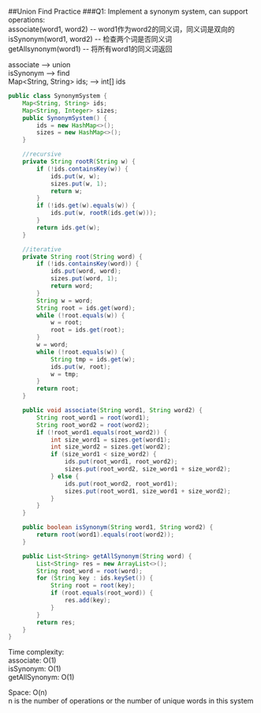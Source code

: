 ##Union Find Practice
###Q1: 
Implement a synonym system, can support operations:  
associate(word1, word2) -- word1作为word2的同义词，同义词是双向的  
isSynonym(word1, word2) -- 检查两个词是否同义词  
getAllsynonym(word1) -- 将所有word1的同义词返回

associate --> union  
isSynonym --> find  
Map<String, String> ids; --> int[] ids  

```java
public class SynonymSystem {
    Map<String, String> ids;
    Map<String, Integer> sizes;
    public SynonymSystem() {
        ids = new HashMap<>();
        sizes = new HashMap<>();
    }

    //recursive
    private String rootR(String w) {
        if (!ids.containsKey(w)) {
            ids.put(w, w);
            sizes.put(w, 1);
            return w;
        }
        if (!ids.get(w).equals(w)) {
            ids.put(w, rootR(ids.get(w)));
        }
        return ids.get(w);
    }

    //iterative
    private String root(String word) {
        if (!ids.containsKey(word)) {
            ids.put(word, word);
            sizes.put(word, 1);
            return word;
        }
        String w = word;
        String root = ids.get(word);
        while (!root.equals(w)) {
            w = root;
            root = ids.get(root);
        }
        w = word;
        while (!root.equals(w)) {
            String tmp = ids.get(w);
            ids.put(w, root);
            w = tmp;
        }
        return root;
    }

    public void associate(String word1, String word2) {
        String root_word1 = root(word1);
        String root_word2 = root(word2);
        if (!root_word1.equals(root_word2)) {
            int size_word1 = sizes.get(word1);
            int size_word2 = sizes.get(word2);
            if (size_word1 < size_word2) {
                ids.put(root_word1, root_word2);
                sizes.put(root_word2, size_word1 + size_word2);
            } else {
                ids.put(root_word2, root_word1);
                sizes.put(root_word1, size_word1 + size_word2);
            }
        }
    }

    public boolean isSynonym(String word1, String word2) {
        return root(word1).equals(root(word2));
    }

    public List<String> getAllSynonym(String word) {
        List<String> res = new ArrayList<>();
        String root_word = root(word);
        for (String key : ids.keySet()) {
            String root = root(key);
            if (root.equals(root_word)) {
                res.add(key);
            }
        }
        return res;
    }
}

```
Time complexity:    
associate: O(1)    
isSynonym: O(1)    
getAllSynonym: O(1)    
 
Space: O(n)    
n is the number of operations or the number of unique words in this system    